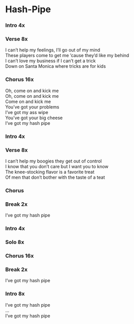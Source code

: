 # Hash-Pipe


### Intro  4x

### Verse  8x
I can’t help my feelings, I’ll go out of my mind  
These players come to get me ’cause they’d like my behind  
I can’t love my business if I can’t get a trick  
Down on Santa Monica where tricks are for kids  

### Chorus  16x
Oh, come on and kick me  
Oh, come on and kick me  
Come on and kick me  
You’ve got your problems  
I’ve got my ass wipe  
You’ve got your big cheese  
I’ve got my hash pipe  

### Intro  4x

### Verse  8x
I can’t help my boogies they get out of control  
I know that you don’t care but I want you to know  
The knee-stocking flavor is a favorite treat  
Of men that don’t bother with the taste of a teat

### Chorus  

### Break  2x
I’ve got my hash pipe

### Intro  4x

### Solo  8x

### Chorus  16x

### Break  2x
I’ve got my hash pipe

### Intro  8x
I’ve got my hash pipe  
...  
I’ve got my hash pipe